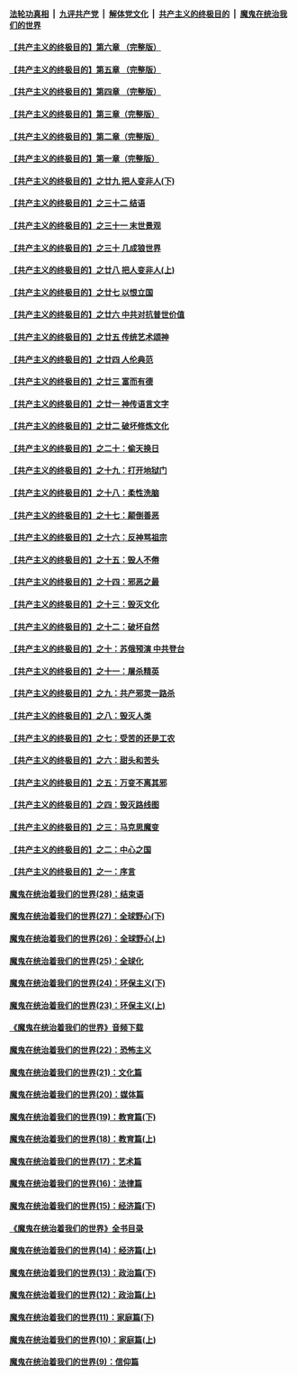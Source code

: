 

####  [法轮功真相](../../../../basic/blob/master/README.md?t=04192301) &nbsp;|&nbsp; [九评共产党](../../../../9ping.md/blob/master/README.md?t=04192301) &nbsp;|&nbsp; [解体党文化](../../../../jtdwh.md/blob/master/README.md?t=04192301)  &nbsp;|&nbsp; [共产主义的终极目的](../../../../gczydzjmd.md/blob/master/README.md?t=04192301) &nbsp;|&nbsp; [魔鬼在统治我们的世界](../../../../mgztzwmdsj.md/blob/master/README.md?t=04192301) 

#### [【共产主义的终极目的】第六章 （完整版）](../pages/nsc422/n11428913.md?t=04192301) 

#### [【共产主义的终极目的】第五章 （完整版）](../pages/nsc422/n11428912.md?t=04192301) 

#### [【共产主义的终极目的】第四章 （完整版）](../pages/nsc422/n11428907.md?t=04192301) 

#### [【共产主义的终极目的】第三章（完整版）](../pages/nsc422/n11428848.md?t=04192301) 

#### [【共产主义的终极目的】第二章（完整版）](../pages/nsc422/n11428831.md?t=04192301) 

#### [【共产主义的终极目的】第一章（完整版）](../pages/nsc422/n11417651.md?t=04192301) 

#### [【共产主义的终极目的】之廿九 把人变非人(下)](../pages/nsc422/n11344140.md?t=04192301) 

#### [【共产主义的终极目的】之三十二 结语](../pages/nsc422/n11360535.md?t=04192301) 

#### [【共产主义的终极目的】之三十一 末世景观](../pages/nsc422/n11351129.md?t=04192301) 

#### [【共产主义的终极目的】之三十 几成狼世界](../pages/nsc422/n11348280.md?t=04192301) 

#### [【共产主义的终极目的】之廿八 把人变非人(上)](../pages/nsc422/n11340492.md?t=04192301) 

#### [【共产主义的终极目的】之廿七 以恨立国](../pages/nsc422/n11336944.md?t=04192301) 

#### [【共产主义的终极目的】之廿六 中共对抗普世价值](../pages/nsc422/n11324785.md?t=04192301) 

#### [【共产主义的终极目的】之廿五 传统艺术颂神](../pages/nsc422/n11296396.md?t=04192301) 

#### [【共产主义的终极目的】之廿四 人伦典范](../pages/nsc422/n11296397.md?t=04192301) 

#### [【共产主义的终极目的】之廿三 富而有德](../pages/nsc422/n11283598.md?t=04192301) 

#### [【共产主义的终极目的】之廿一 神传语言文字](../pages/nsc422/n11263265.md?t=04192301) 

#### [【共产主义的终极目的】之廿二 破坏修炼文化](../pages/nsc422/n11245728.md?t=04192301) 

#### [【共产主义的终极目的】之二十：偷天换日](../pages/nsc422/n11238846.md?t=04192301) 

#### [【共产主义的终极目的】之十九：打开地狱门](../pages/nsc422/n11206376.md?t=04192301) 

#### [【共产主义的终极目的】之十八：柔性洗脑](../pages/nsc422/n11199994.md?t=04192301) 

#### [【共产主义的终极目的】之十七：颠倒善恶](../pages/nsc422/n11179782.md?t=04192301) 

#### [【共产主义的终极目的】之十六：反神骂祖宗](../pages/nsc422/n11166798.md?t=04192301) 

#### [【共产主义的终极目的】之十五：毁人不倦](../pages/nsc422/n11166792.md?t=04192301) 

#### [【共产主义的终极目的】之十四：邪恶之最](../pages/nsc422/n11150249.md?t=04192301) 

#### [【共产主义的终极目的】之十三：毁灭文化](../pages/nsc422/n11135227.md?t=04192301) 

#### [【共产主义的终极目的】之十二：破坏自然](../pages/nsc422/n11135214.md?t=04192301) 

#### [【共产主义的终极目的】之十：苏俄预演 中共登台](../pages/nsc422/n11118424.md?t=04192301) 

#### [【共产主义的终极目的】之十一：屠杀精英](../pages/nsc422/n11118442.md?t=04192301) 

#### [【共产主义的终极目的】之九：共产邪灵一路杀](../pages/nsc422/n11114139.md?t=04192301) 

#### [【共产主义的终极目的】之八：毁灭人类](../pages/nsc422/n11108503.md?t=04192301) 

#### [【共产主义的终极目的】之七：受苦的还是工农](../pages/nsc422/n11101809.md?t=04192301) 

#### [【共产主义的终极目的】之六：甜头和苦头](../pages/nsc422/n11096971.md?t=04192301) 

#### [【共产主义的终极目的】之五：万变不离其邪](../pages/nsc422/n11091285.md?t=04192301) 

#### [【共产主义的终极目的】之四：毁灭路线图](../pages/nsc422/n11086284.md?t=04192301) 

#### [【共产主义的终极目的】之三：马克思魔变](../pages/nsc422/n11061941.md?t=04192301) 

#### [【共产主义的终极目的】之二：中心之国](../pages/nsc422/n11047728.md?t=04192301) 

#### [【共产主义的终极目的】之一：序言](../pages/nsc422/n11086077.md?t=04192301) 

#### [魔鬼在统治着我们的世界(28)：结束语](../pages/nsc422/n10936246.md?t=04192301) 

#### [魔鬼在统治着我们的世界(27)：全球野心(下)](../pages/nsc422/n10928319.md?t=04192301) 

#### [魔鬼在统治着我们的世界(26)：全球野心(上)](../pages/nsc422/n10900318.md?t=04192301) 

#### [魔鬼在统治着我们的世界(25)：全球化](../pages/nsc422/n10788205.md?t=04192301) 

#### [魔鬼在统治着我们的世界(24)：环保主义(下)](../pages/nsc422/n10695307.md?t=04192301) 

#### [魔鬼在统治着我们的世界(23)：环保主义(上)](../pages/nsc422/n10688613.md?t=04192301) 

#### [《魔鬼在统治着我们的世界》音频下载](../pages/nsc422/n10635553.md?t=04192301) 

#### [魔鬼在统治着我们的世界(22)：恐怖主义](../pages/nsc422/n10614727.md?t=04192301) 

#### [魔鬼在统治着我们的世界(21)：文化篇](../pages/nsc422/n10597706.md?t=04192301) 

#### [魔鬼在统治着我们的世界(20)：媒体篇](../pages/nsc422/n10586579.md?t=04192301) 

#### [魔鬼在统治着我们的世界(19)：教育篇(下)](../pages/nsc422/n10564808.md?t=04192301) 

#### [魔鬼在统治着我们的世界(18)：教育篇(上)](../pages/nsc422/n10526970.md?t=04192301) 

#### [魔鬼在统治着我们的世界(17)：艺术篇](../pages/nsc422/n10499093.md?t=04192301) 

#### [魔鬼在统治着我们的世界(16)：法律篇](../pages/nsc422/n10485969.md?t=04192301) 

#### [魔鬼在统治着我们的世界(15)：经济篇(下)](../pages/nsc422/n10469975.md?t=04192301) 

#### [《魔鬼在统治着我们的世界》全书目录](../pages/nsc422/n10464261.md?t=04192301) 

#### [魔鬼在统治着我们的世界(14)：经济篇(上)](../pages/nsc422/n10457370.md?t=04192301) 

#### [魔鬼在统治着我们的世界(13)：政治篇(下)](../pages/nsc422/n10448270.md?t=04192301) 

#### [魔鬼在统治着我们的世界(12)：政治篇(上)](../pages/nsc422/n10444576.md?t=04192301) 

#### [魔鬼在统治着我们的世界(11)：家庭篇(下)](../pages/nsc422/n10440961.md?t=04192301) 

#### [魔鬼在统治着我们的世界(10)：家庭篇(上)](../pages/nsc422/n10435448.md?t=04192301) 

#### [魔鬼在统治着我们的世界(9)：信仰篇](../pages/nsc422/n10432159.md?t=04192301) 

